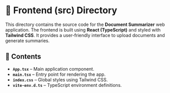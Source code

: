 # 🌟 Frontend (src) Directory  

This directory contains the source code for the **Document Summarizer** web application. The frontend is built using **React (TypeScript)** and styled with **Tailwind CSS**. It provides a user-friendly interface to upload documents and generate summaries.  

## 📁 Contents  

- **`App.tsx`** – Main application component.  
- **`main.tsx`** – Entry point for rendering the app.  
- **`index.css`** – Global styles using Tailwind CSS.  
- **`vite-env.d.ts`** – TypeScript environment definitions.  